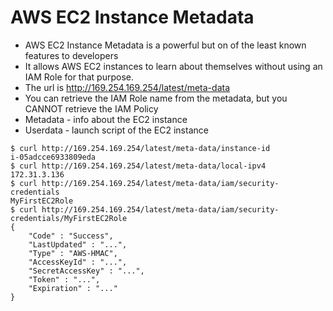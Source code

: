 # AWS EC2 Instance Metadata

- AWS EC2 Instance Metadata is a powerful but on of the least known features to developers
- It allows AWS EC2 instances to learn about themselves without using an IAM Role for that purpose.
- The url is http://169.254.169.254/latest/meta-data
- You can retrieve the IAM Role name from the metadata, but you CANNOT retrieve the IAM Policy
- Metadata - info about the EC2 instance
- Userdata - launch script of the EC2 instance

```console
$ curl http://169.254.169.254/latest/meta-data/instance-id
i-05adcce6933809eda
$ curl http://169.254.169.254/latest/meta-data/local-ipv4
172.31.3.136
$ curl http://169.254.169.254/latest/meta-data/iam/security-credentials
MyFirstEC2Role
$ curl http://169.254.169.254/latest/meta-data/iam/security-credentials/MyFirstEC2Role
{
    "Code" : "Success",
    "LastUpdated" : "...",
    "Type" : "AWS-HMAC",
    "AccessKeyId" : "...",
    "SecretAccessKey" : "...",
    "Token" : "...",
    "Expiration" : "..."
}
```
